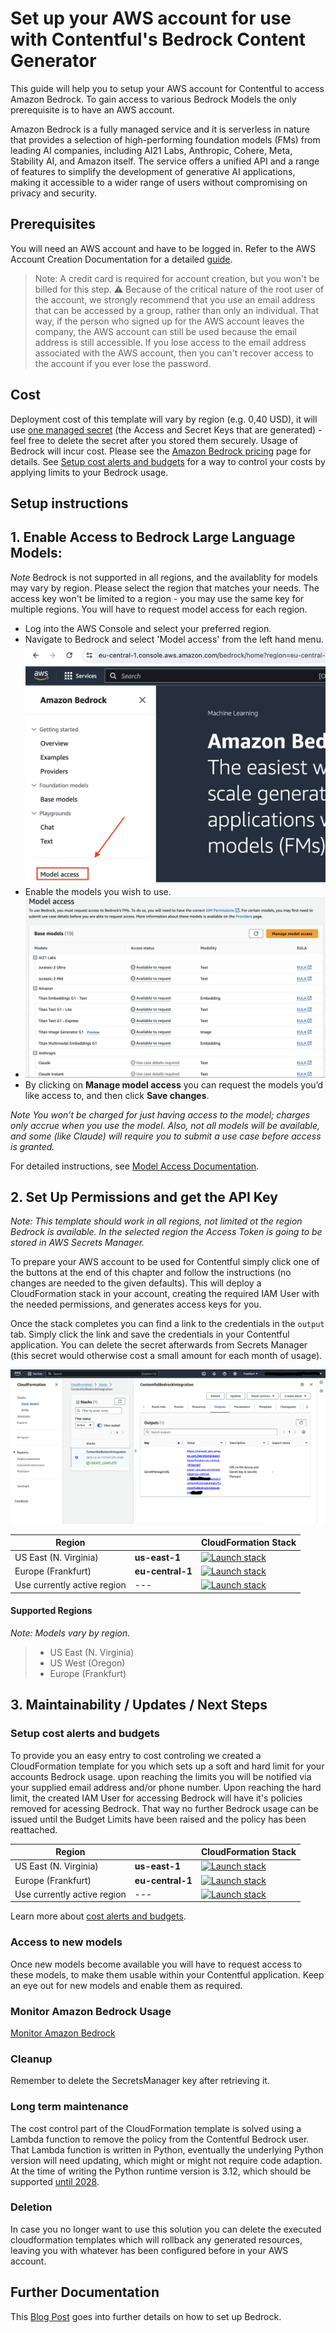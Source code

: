 # Set up your AWS account for use with Contentful's Bedrock Content Generator

This guide will help you to setup your AWS account for Contentful to access Amazon Bedrock. To gain access to various Bedrock Models the only prerequisite is to have an AWS account.

Amazon Bedrock is a fully managed service and it is serverless in nature that provides a selection of high-performing foundation models (FMs) from leading AI companies, including AI21 Labs, Anthropic, Cohere, Meta, Stability AI, and Amazon itself. The service offers a unified API and a range of features to simplify the development of generative AI applications, making it accessible to a wider range of users without compromising on privacy and security.

## Prerequisites

You will need an AWS account and have to be logged in. Refer to the AWS Account Creation Documentation for a detailed [guide](https://docs.aws.amazon.com/accounts/latest/reference/manage-acct-creating.html).

> Note: A credit card is required for account creation, but you won't be billed for this step.
> :warning:
> Because of the critical nature of the root user of the account, we strongly recommend that you use an email address that can be accessed by a group, rather than only an individual. That way, if the person who signed up for the AWS account leaves the company, the AWS account can still be used because the email address is still accessible. If you lose access to the email address associated with the AWS account, then you can't recover access to the account if you ever lose the password.

## Cost

Deployment cost of this template will vary by region (e.g. 0,40 USD), it will use [one managed secret](https://aws.amazon.com/de/secrets-manager/pricing/) (the Access and Secret Keys that are generated) - feel free to delete the secret after you stored them securely.
Usage of Bedrock will incur cost. Please see the [Amazon Bedrock pricing](https://aws.amazon.com/de/bedrock/pricing/) page for details. See [Setup cost alerts and budgets](#setup-cost-alerts-and-budgets) for a way to control your costs by applying limits to your Bedrock usage.

## Setup instructions

## 1. **Enable Access to Bedrock Large Language Models:**

_Note_ Bedrock is not supported in all regions, and the availablity for models may vary by region. Please select the region that matches your needs. The access key won't be limited to a region - you may use the same key for multiple regions. You will have to request model access for each region.

- Log into the AWS Console and select your preferred region.
- Navigate to Bedrock and select 'Model access' from the left hand menu. ![Alt text](instructions/bedrock-model-access.png)
- Enable the models you wish to use.
- ![Screenshot of the model selection screen](./instructions/overview.png)
- By clicking on **Manage model access** you can request the models you’d like access to, and then click **Save changes**.

_Note You won’t be charged for just having access to the model; charges only accrue when you use the model. Also, not all models will be available, and some (like Claude) will require you to submit a use case before access is granted._

For detailed instructions, see [Model Access Documentation](https://docs.aws.amazon.com/bedrock/latest/userguide/model-access.html).

## 2. Set Up Permissions and get the API Key

_Note: This template should work in all regions, not limited ot the region Bedrock is available. In the selected region the Access Token is going to be stored in AWS Secrets Manager._

To prepare your AWS account to be used for Contentful simply click one of the buttons at the end of this chapter and follow the instructions (no changes are needed to the given defaults). This will deploy a CloudFormation stack in your account, creating the required IAM User with the needed permissions, and generates access keys for you.

Once the stack completes you can find a link to the credentials in the `output` tab. Simply click the link and save the credentials in your Contentful application. You can delete the secret afterwards from Secrets Manager (this secret would otherwise cost a small amount for each month of usage).

![Alt text](instructions/secretsmanager.png)

| Region                      |                  | CloudFormation Stack                                                                                                                                                                                                                                                                                                                        |
| --------------------------- | ---------------- | ------------------------------------------------------------------------------------------------------------------------------------------------------------------------------------------------------------------------------------------------------------------------------------------------------------------------------------------- |
| US East (N. Virginia)       | **us-east-1**    | [![Launch stack](https://s3.amazonaws.com/cloudformation-examples/cloudformation-launch-stack.png)](https://us-east-1.console.aws.amazon.com/cloudformation/home?region=us-east-1#/stacks/new?stackName=ContentfulBedrockIntegration&templateURL=https://contentful-bedrock-content-generator.s3.amazonaws.com/cloudformation-templates/bedrock.yml)       |
| Europe (Frankfurt)          | **eu-central-1** | [![Launch stack](https://s3.amazonaws.com/cloudformation-examples/cloudformation-launch-stack.png)](https://eu-central-1.console.aws.amazon.com/cloudformation/home?region=eu-central-1#/stacks/new?stackName=ContentfulBedrockIntegration&templateURL=https://contentful-bedrock-content-generator.s3.amazonaws.com/cloudformation-templates/bedrock.yml) |
| Use currently active region | ---              | [![Launch stack](https://s3.amazonaws.com/cloudformation-examples/cloudformation-launch-stack.png)](https://console.aws.amazon.com/cloudformation/home?#/stacks/new?stackName=ContentfulBedrockIntegration&templateURL=https://contentful-bedrock-content-generator.s3.amazonaws.com/cloudformation-templates/bedrock.yml)                                 |

#### Supported Regions

_Note: Models vary by region._

> - US East (N. Virginia)
> - US West (Oregon)
> - Europe (Frankfurt)

## 3. Maintainability / Updates / Next Steps

### Setup cost alerts and budgets

To provide you an easy entry to cost controling we created a CloudFormation template for you which sets up a soft and hard limit for your accounts Bedrock usage. upon reaching the limits you will be notified via your supplied email address and/or phone number. Upon reaching the hard limit, the created IAM User for accessing Bedrock will have it's policies removed for acessing Bedrock. That way no further Bedrock usage can be issued until the Budget Limits have been raised and the policy has been reattached.

| Region                      |                  | CloudFormation Stack                                                                                                                                                                                                                                                                                                                              |
| --------------------------- | ---------------- | ------------------------------------------------------------------------------------------------------------------------------------------------------------------------------------------------------------------------------------------------------------------------------------------------------------------------------------------------- |
| US East (N. Virginia)       | **us-east-1**    | [![Launch stack](https://s3.amazonaws.com/cloudformation-examples/cloudformation-launch-stack.png)](https://us-east-1.console.aws.amazon.com/cloudformation/home?region=us-east-1#/stacks/new?stackName=ContentfulBedrockIntegration&templateURL=https://contentful-bedrock-content-generator.s3.amazonaws.com/cloudformation-templates/billing-alarm.yml)       |
| Europe (Frankfurt)          | **eu-central-1** | [![Launch stack](https://s3.amazonaws.com/cloudformation-examples/cloudformation-launch-stack.png)](https://eu-central-1.console.aws.amazon.com/cloudformation/home?region=eu-central-1#/stacks/new?stackName=ContentfulBedrockIntegration&templateURL=https://contentful-bedrock-content-generator.s3.amazonaws.com/cloudformation-templates/billing-alarm.yml) |
| Use currently active region | ---              | [![Launch stack](https://s3.amazonaws.com/cloudformation-examples/cloudformation-launch-stack.png)](https://console.aws.amazon.com/cloudformation/home?#/stacks/new?stackName=ContentfulBedrockIntegration&templateURL=https://contentful-bedrock-content-generator.s3.amazonaws.com/cloudformation-templates/billing-alarm.yml)                                 |

Learn more about [cost alerts and budgets](https://docs.aws.amazon.com/cost-management/latest/userguide/budgets-managing-costs.html).

### Access to new models

Once new models become available you will have to request access to these models, to make them usable within your Contentful application. Keep an eye out for new models and enable them as required.

### Monitor Amazon Bedrock Usage

[Monitor Amazon Bedrock](https://docs.aws.amazon.com/bedrock/latest/userguide/monitoring.html)

### Cleanup

Remember to delete the SecretsManager key after retrieving it.

### Long term maintenance

The cost control part of the CloudFormation template is solved using a Lambda function to remove the policy from the Contentful Bedrock user. That Lambda function is written in Python, eventually the underlying Python version will need updating, which might or might not require code adaption. At the time of writing the Python runtime version is 3.12, which should be supported [until 2028](https://devguide.python.org/versions/).

### Deletion

In case you no longer want to use this solution you can delete the executed cloudformation templates which will rollback any generated resources, leaving you with whatever has been configured before in your AWS account.

## Further Documentation

This [Blog Post](https://community.aws/content/2ZAHJMCN4Ffi6W2DPJFIgq8MHkX/aws-bedrock---learning-series---blog-1) goes into further details on how to set up Bedrock.
